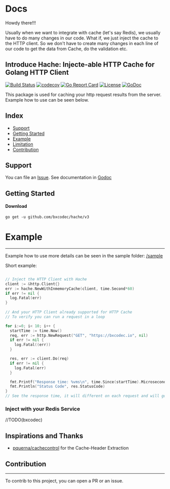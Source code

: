 # Docs

Howdy there!!!

Usually when we want to integrate with cache (let's say Redis), we usually have to do many changes in our code. 
What if, we just inject the cache to the HTTP client. So we don't have to create many changes in each line of our code to get the data from Cache, do the validation etc.

## Introduce Hache: Injecte-able HTTP Cache for Golang HTTP Client

[![Build Status](https://travis-ci.org/bxcodec/hache.svg?branch=master)](https://travis-ci.org/bxcodec/hache)
[![codecov](https://codecov.io/gh/bxcodec/hache/branch/master/graph/badge.svg)](https://codecov.io/gh/bxcodec/hache)
[![Go Report Card](https://goreportcard.com/badge/github.com/bxcodec/hache)](https://goreportcard.com/report/github.com/bxcodec/hache)
[![License](https://img.shields.io/github/license/mashape/apistatus.svg)](https://github.com/bxcodec/hache/blob/master/LICENSE)
[![GoDoc](https://godoc.org/github.com/bxcodec/hache?status.svg)](https://godoc.org/github.com/bxcodec/hache)

This package is used for caching your http request results from the server. Example how to use can be seen below.

## Index

* [Support](#support)
* [Getting Started](#getting-started)
* [Example](#example)
* [Limitation](#limitation)
* [Contribution](#contribution)


## Support

You can file an [Issue](https://github.com/bxcodec/hache/issues/new).
See documentation in [Godoc](https://godoc.org/github.com/bxcodec/hache)


## Getting Started

#### Download

```shell
go get -u github.com/bxcodec/hache/v3
```
# Example

---

Example how to use more details can be seen in the sample folder: [/sample](/sample)

Short example:

```go

// Inject the HTTP Client with Hache
client := &http.Client{}
err := hache.NewWithInmemoryCache(client, time.Second*60)
if err != nil {
  log.Fatal(err)
}
 
// And your HTTP Client already supported for HTTP Cache
// To verify you can run a request in a loop

for i:=0; i< 10; i++ {
  startTime := time.Now()
  req, err := http.NewRequest("GET", "https://bxcodec.io", nil)
  if err != nil {
    log.Fatal((err))
  }

  res, err := client.Do(req)
  if err != nil {
    log.Fatal(err)
  }

  fmt.Printf("Response time: %vms\n", time.Since(startTime).Microseconds())
  fmt.Println("Status Code", res.StatusCode)
}
// See the response time, it will different on each request and will go smaller.
```

### Inject with your Redis Service
//TODO(bxcodec)



## Inspirations and Thanks
- [pquerna/cachecontrol](https://github.com/pquerna/cachecontrol) for the Cache-Header Extraction


## Contribution
---

To contrib to this project, you can open a PR or an issue.

